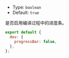 - Type: `boolean`
- Default: `true`

是否启用编译过程中的进度条。

```js
export default {
  dev: {
    progressBar: false,
  },
};
```
